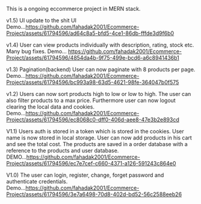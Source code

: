 This is a ongoing eccommerce project in MERN stack.

v1.5) UI update to the shit UI
Demo...https://github.com/fahadak2001/Ecommerce-Project/assets/61794596/ad64c8a5-bfd5-4ce1-86db-fffde3d9f6b0

v1.4) User can view products individually with description, rating, stock etc. Many bug fixes. 
Demo...
https://github.com/fahadak2001/Ecommerce-Project/assets/61794596/4854da4b-9f75-499e-bcd6-a6c8941436b1


v1.3) Pagination(backend) User can now paginate with 8 products per page. 
Demo...https://github.com/fahadak2001/Ecommerce-Project/assets/61794596/bc993a98-63d5-4621-98fe-364047b0f575


v1.2) Users can now sort products high to low or low to high. The user can also filter products to a max price. Furthermore user can now logout clearing the local data and cookies.
Demo...https://github.com/fahadak2001/Ecommerce-Project/assets/61794596/ec8068c0-dff0-406d-aee8-47e3b2e893cd

V1.1) Users auth is stored in a token which is stored in the cookies. User name is now stored in local storage.
User can now add products in his cart and see the total cost. The products are saved in a order database with a reference to the products and user database.
DEMO...https://github.com/fahadak2001/Ecommerce-Project/assets/61794596/ec7e7cef-c660-4371-a126-591243c864e0

V1.0) The user can login, register, change, forget password and authenticate credentials.
Demo...https://github.com/fahadak2001/Ecommerce-Project/assets/61794596/3e7a6498-70d8-402d-bd52-56c2588eeb26
